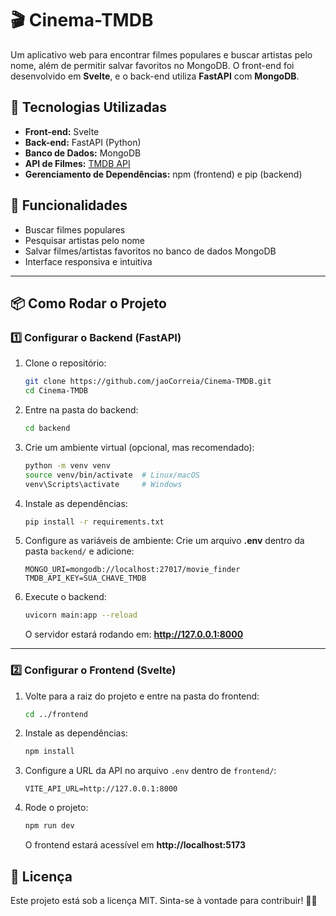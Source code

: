 # 🎬 Cinema-TMDB

Um aplicativo web para encontrar filmes populares e buscar artistas pelo nome, além de permitir salvar favoritos no MongoDB. O front-end foi desenvolvido em **Svelte**, e o back-end utiliza **FastAPI** com **MongoDB**.

## 🚀 Tecnologias Utilizadas

- **Front-end:** Svelte
- **Back-end:** FastAPI (Python)
- **Banco de Dados:** MongoDB
- **API de Filmes:** [TMDB API](https://www.themoviedb.org/)
- **Gerenciamento de Dependências:** npm (frontend) e pip (backend)

## 📌 Funcionalidades

- Buscar filmes populares
- Pesquisar artistas pelo nome
- Salvar filmes/artistas favoritos no banco de dados MongoDB
- Interface responsiva e intuitiva

---

## 📦 Como Rodar o Projeto

### 1️⃣ Configurar o Backend (FastAPI)

1. Clone o repositório:
   ```bash
   git clone https://github.com/jaoCorreia/Cinema-TMDB.git
   cd Cinema-TMDB
   ```
2. Entre na pasta do backend:
   ```bash
   cd backend
   ```
3. Crie um ambiente virtual (opcional, mas recomendado):
   ```bash
   python -m venv venv
   source venv/bin/activate  # Linux/macOS
   venv\Scripts\activate     # Windows
   ```
4. Instale as dependências:
   ```bash
   pip install -r requirements.txt
   ```
5. Configure as variáveis de ambiente:
   Crie um arquivo **.env** dentro da pasta `backend/` e adicione:
   ```env
   MONGO_URI=mongodb://localhost:27017/movie_finder
   TMDB_API_KEY=SUA_CHAVE_TMDB
   ```
6. Execute o backend:
   ```bash
   uvicorn main:app --reload
   ```
   O servidor estará rodando em: **http://127.0.0.1:8000**

---

### 2️⃣ Configurar o Frontend (Svelte)

1. Volte para a raiz do projeto e entre na pasta do frontend:
   ```bash
   cd ../frontend
   ```
2. Instale as dependências:
   ```bash
   npm install
   ```
3. Configure a URL da API no arquivo `.env` dentro de `frontend/`:
   ```env
   VITE_API_URL=http://127.0.0.1:8000
   ```
4. Rode o projeto:
   ```bash
   npm run dev
   ```
   O frontend estará acessível em **http://localhost:5173**

## 📝 Licença
Este projeto está sob a licença MIT. Sinta-se à vontade para contribuir! 🎥🍿
